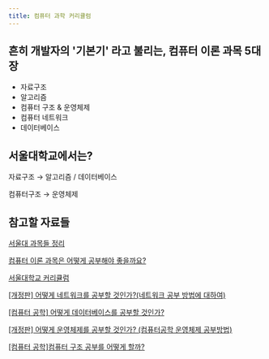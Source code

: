 ```yaml
---
title: 컴퓨터 과학 커리큘럼
---
```


## 흔히 개발자의 '기본기' 라고 불리는, 컴퓨터 이론 과목 5대장

- 자료구조
- 알고리즘
- 컴퓨터 구조 & 운영체제
- 컴퓨터 네트워크
- 데이터베이스

## 서울대학교에서는?

자료구조 → 알고리즘 / 데이터베이스

컴퓨터구조 → 운영체제

## 참고할 자료들

[서울대 과목들 정리](https://everytime.kr/381619/v/191020711)

[컴퓨터 이론 과목은 어떻게 공부해야 좋을까요?](https://www.notion.so/a638dd7a449540329222d11d91ea9a12)

[서울대학교 커리큘럼](https://cse.snu.ac.kr/sites/default/files/node--page/선수교과목연계도_20191217.jpg)

[[개정판] 어떻게 네트워크를 공부할 것인가?(네트워크 공부 방법에 대하여)](https://covenant.tistory.com/222)

[[컴퓨터 공학] 어떻게 데이터베이스를 공부할 것인가?](https://covenant.tistory.com/108?category=773722)

[[개정판] 어떻게 운영체제를 공부할 것인가? (컴퓨터공학 운영체제 공부방법)](https://covenant.tistory.com/219?category=773722)

[[컴퓨터 공학]컴퓨터 구조 공부를 어떻게 할까?](https://covenant.tistory.com/103?category=773722)